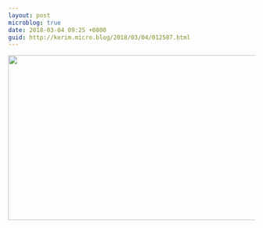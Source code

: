 ```yaml
---
layout: post
microblog: true
date: 2018-03-04 09:25 +0800
guid: http://kerim.micro.blog/2018/03/04/012507.html
---
```



<img src="http://micro.oxus.net/uploads/2018/9c663d2d6c.jpg" width="600" height="337" />
